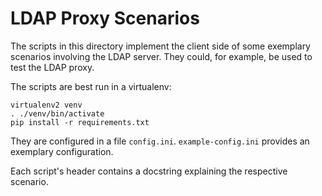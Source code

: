 LDAP Proxy Scenarios
====================

The scripts in this directory implement the client side of some exemplary scenarios involving the LDAP server.
They could, for example, be used to test the LDAP proxy.

The scripts are best run in a virtualenv:

    virtualenv2 venv
    . ./venv/bin/activate
    pip install -r requirements.txt

They are configured in a file `config.ini`. `example-config.ini` provides an exemplary configuration.

Each script's header contains a docstring explaining the respective scenario.